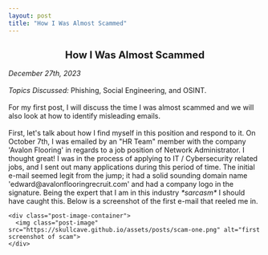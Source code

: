 ```yaml
---
layout: post
title: "How I Was Almost Scammed"
---
```

<!DOCTYPE html>
<html lang="en">
<head>
  <meta charset="utf-8">
  <meta http-equiv="X-UA-Compatible" content="IE=edge">
  <meta name="viewport" content="width=device-width, initial-scale=1">
  <meta property="og:title" content="How I Was Almost Scammed">
  <meta property="og:description" content="Discussing phishing, social engineering, and OSINT.">
  <meta property="og:type" content="article">
  <meta property="og:url" content="https://skullcave.github.io/almost-scammed/">
  <meta property="og:image" content="https://skullcave.github.io/assets/skull cave logo.png">
  <title>How I Was Almost Scammed</title>
  <!-- Add your other head elements here -->
</head>

<body>
  <h2 style="text-align: center; font-size: 20px;">How I Was Almost Scammed</h2>

  <div class="indented-text">
    <i>December 27th, 2023</i><br><br>
    <i class="underline">Topics Discussed:</i> Phishing, Social Engineering, and OSINT.<br><br>
    For my first post, I will discuss the time I was almost scammed and we will also look at how to identify misleading emails.<br><br>
    First, let's talk about how I find myself in this position and respond to it. On October 7th, I was emailed by an "HR Team" member with the company 'Avalon Flooring' in regards to a job position of Network Administrator. I thought great! I was in the process of applying to IT / Cybersecurity related jobs, and I sent out many applications during this period of time. The initial e-mail seemed legit from the jump; it had a solid sounding domain name 'edward@avalonflooringrecruit.com' and had a company logo in the signature. Being the expert that I am in this industry <em>&#42;sarcasm&#42;</em> I should have caught this. Below is a screenshot of the first e-mail that reeled me in.
    
    <div class="post-image-container">
      <img class="post-image" src="https://skullcave.github.io/assets/posts/scam-one.png" alt="first screenshot of scam">
    </div>
  </div>

  <!-- Add your other body elements here -->

</body>
</html>
  <!-- Add your other body elements here -->

</body>
</html>

